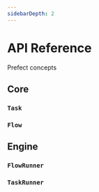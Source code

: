 ```yaml
---
sidebarDepth: 2
---
```

# API Reference

Prefect concepts

## Core

### `Task`

### `Flow`

## Engine

### `FlowRunner`

### `TaskRunner`

